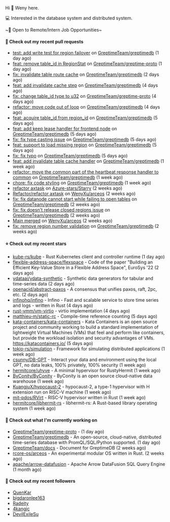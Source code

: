 Hi 👋 Weny here.

💻 Interested in the database system and distributed system.

~🍺 Open to Remote/Intern Job Opportunities~

#### 🔨 Check out my recent pull requests

- [test: add write test for region failover](https://github.com/GreptimeTeam/greptimedb/pull/1673) on [GreptimeTeam/greptimedb](https://github.com/GreptimeTeam/greptimedb) (1 day ago)
- [feat: remove table_id in RegionStat](https://github.com/GreptimeTeam/greptime-proto/pull/43) on [GreptimeTeam/greptime-proto](https://github.com/GreptimeTeam/greptime-proto) (1 day ago)
- [fix: invalidate table route cache](https://github.com/GreptimeTeam/greptimedb/pull/1663) on [GreptimeTeam/greptimedb](https://github.com/GreptimeTeam/greptimedb) (2 days ago)
- [feat: add invalidate cache step](https://github.com/GreptimeTeam/greptimedb/pull/1658) on [GreptimeTeam/greptimedb](https://github.com/GreptimeTeam/greptimedb) (4 days ago)
- [fix: change table_id type to u32](https://github.com/GreptimeTeam/greptime-proto/pull/40) on [GreptimeTeam/greptime-proto](https://github.com/GreptimeTeam/greptime-proto) (4 days ago)
- [refactor: move code out of loop](https://github.com/GreptimeTeam/greptimedb/pull/1657) on [GreptimeTeam/greptimedb](https://github.com/GreptimeTeam/greptimedb) (4 days ago)
- [feat: acquire table_id from region_id](https://github.com/GreptimeTeam/greptimedb/pull/1656) on [GreptimeTeam/greptimedb](https://github.com/GreptimeTeam/greptimedb) (5 days ago)
- [feat: add keep lease handler for frontend node](https://github.com/GreptimeTeam/greptimedb/pull/1655) on [GreptimeTeam/greptimedb](https://github.com/GreptimeTeam/greptimedb) (5 days ago)
- [fix: fix type casting issue](https://github.com/GreptimeTeam/greptimedb/pull/1652) on [GreptimeTeam/greptimedb](https://github.com/GreptimeTeam/greptimedb) (5 days ago)
- [feat: support to load missing region](https://github.com/GreptimeTeam/greptimedb/pull/1651) on [GreptimeTeam/greptimedb](https://github.com/GreptimeTeam/greptimedb) (5 days ago)
- [fix: fix typo](https://github.com/GreptimeTeam/greptimedb/pull/1649) on [GreptimeTeam/greptimedb](https://github.com/GreptimeTeam/greptimedb) (5 days ago)
- [feat: add invalidate table cache handler](https://github.com/GreptimeTeam/greptimedb/pull/1633) on [GreptimeTeam/greptimedb](https://github.com/GreptimeTeam/greptimedb) (1 week ago)
- [refactor: move the common part of the heartbeat response handler to common](https://github.com/GreptimeTeam/greptimedb/pull/1627) on [GreptimeTeam/greptimedb](https://github.com/GreptimeTeam/greptimedb) (1 week ago)
- [chore: fix code styling](https://github.com/GreptimeTeam/greptimedb/pull/1623) on [GreptimeTeam/greptimedb](https://github.com/GreptimeTeam/greptimedb) (1 week ago)
- [refactor axtask](https://github.com/Azure-stars/Starry/pull/1) on [Azure-stars/Starry](https://github.com/Azure-stars/Starry) (2 weeks ago)
- [Refactor/refactor axtask](https://github.com/WenyXu/arceos/pull/4) on [WenyXu/arceos](https://github.com/WenyXu/arceos) (2 weeks ago)
- [fix: fix datanode cannot start while failing to open tables](https://github.com/GreptimeTeam/greptimedb/pull/1601) on [GreptimeTeam/greptimedb](https://github.com/GreptimeTeam/greptimedb) (2 weeks ago)
- [fix: fix doesn&#39;t release closed regions issue](https://github.com/GreptimeTeam/greptimedb/pull/1596) on [GreptimeTeam/greptimedb](https://github.com/GreptimeTeam/greptimedb) (2 weeks ago)
- [Main merged](https://github.com/WenyXu/arceos/pull/3) on [WenyXu/arceos](https://github.com/WenyXu/arceos) (2 weeks ago)
- [fix: remove region number validation](https://github.com/GreptimeTeam/greptimedb/pull/1593) on [GreptimeTeam/greptimedb](https://github.com/GreptimeTeam/greptimedb) (2 weeks ago)

#### ⭐ Check out my recent stars

- [kube-rs/kube](https://github.com/kube-rs/kube) - Rust Kubernetes client and controller runtime (1 day ago)
- [flexible-address-space/flexspace](https://github.com/flexible-address-space/flexspace) - Code of the paper &#34;Building an Efficient Key-Value Store in a Flexible Address Space&#34;, EuroSys &#39;22 (2 days ago)
- [ydataai/ydata-synthetic](https://github.com/ydataai/ydata-synthetic) - Synthetic data generators for tabular and time-series data (2 days ago)
- [openacid/abstract-paxos](https://github.com/openacid/abstract-paxos) - A consensus that unifies paxos, raft, 2pc, etc. (2 days ago)
- [infinohq/infino](https://github.com/infinohq/infino) - Infino - Fast and scalable service to store time series and logs - written in Rust (4 days ago)
- [rust-vmm/vm-virtio](https://github.com/rust-vmm/vm-virtio) - virtio implementation (4 days ago)
- [matthieu-m/static-rc](https://github.com/matthieu-m/static-rc) - Compile-time reference counting (5 days ago)
- [kata-containers/kata-containers](https://github.com/kata-containers/kata-containers) - Kata Containers is an open source project and community working to build a standard implementation of lightweight Virtual Machines (VMs) that feel and perform like containers, but provide the workload isolation and security advantages of VMs. https://katacontainers.io/ (5 days ago)
- [tokio-rs/simulation](https://github.com/tokio-rs/simulation) - Framework for simulating distributed applications (1 week ago)
- [csunny/DB-GPT](https://github.com/csunny/DB-GPT) - Interact your data and environment using the local GPT,  no data leaks, 100% privately, 100% security (1 week ago)
- [hermitcore/uhyve](https://github.com/hermitcore/uhyve) - A minimal hypervisor for RustyHermit (1 week ago)
- [ByConity/ByConity](https://github.com/ByConity/ByConity) - ByConity is an open source cloud-native data warehouse (1 week ago)
- [KuangjuX/hypocaust-2](https://github.com/KuangjuX/hypocaust-2) - hypocaust-2, a type-1 hypervisor with H extension run on RISC-V machine (1 week ago)
- [mit-pdos/RVirt](https://github.com/mit-pdos/RVirt) - RISC-V hypervisor written in Rust (1 week ago)
- [hermitcore/libhermit-rs](https://github.com/hermitcore/libhermit-rs) - libhermit-rs: A Rust-based library operating system (1 week ago)

#### 👷 Check out what I'm currently working on

- [GreptimeTeam/greptime-proto](https://github.com/GreptimeTeam/greptime-proto) -  (1 day ago)
- [GreptimeTeam/greptimedb](https://github.com/GreptimeTeam/greptimedb) - An open-source, cloud-native, distributed time-series database with PromQL/SQL/Python supported. (1 day ago)
- [GreptimeTeam/docs](https://github.com/GreptimeTeam/docs) - Document for GreptimeDB (2 weeks ago)
- [rcore-os/arceos](https://github.com/rcore-os/arceos) - An experimental modular OS written in Rust. (2 weeks ago)
- [apache/arrow-datafusion](https://github.com/apache/arrow-datafusion) - Apache Arrow DataFusion SQL Query Engine (1 month ago)

#### 👯 Check out my recent followers

- [QuenKar](https://github.com/QuenKar)
- [bigdaronlee163](https://github.com/bigdaronlee163)
- [Radeity](https://github.com/Radeity)
- [4kangjc](https://github.com/4kangjc)
- [DevilExileSu](https://github.com/DevilExileSu)


